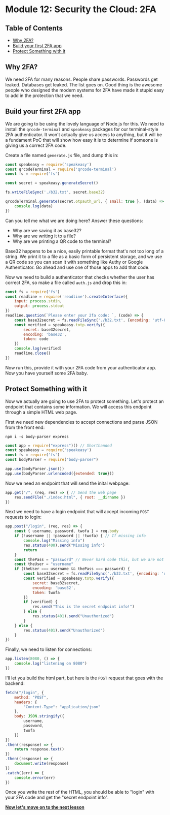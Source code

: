 # Module 12: Security the Cloud: 2FA <!-- omit in toc -->

## Table of Contents <!-- omit in toc -->

- [Why 2FA?](#why-2fa)
- [Build your first 2FA app](#build-your-first-2fa-app)
- [Protect Something with it](#protect-something-with-it)

## Why 2FA?

We need 2FA for many reasons. People share passwords. Passwords get leaked. Databases get leaked. The list goes on. Good thing is the awesome people who designed the modern systems for 2FA have made it stupid easy to add in the protection that we need.

## Build your first 2FA app

We are going to be using the lovely language of Node.js for this. We need to install the `qrcode-terminal` and `speakeasy` packages for our terminal-style 2FA authenticator. It won't actually give us access to anything, but it will be a fundament PoC that will show how easy it is to determine if someone is giving us a correct 2FA code.

Create a file named `generate.js` file, and dump this in:

```js
const speakeasy = require('speakeasy')
const qrcodeTerminal = require('qrcode-terminal')
const fs = require('fs')

const secret = speakeasy.generateSecret()

fs.writeFileSync('./b32.txt', secret.base32)

qrcodeTerminal.generate(secret.otpauth_url, { small: true }, (data) => {
    console.log(data)
})
```

Can you tell me what we are doing here? Answer these questions:
- Why are we saving it as base32?
- Why are we writing it to a file?
- Why are we printing a QR code to the terminal?

Base32 happens to be a nice, easily printable format that's not too long of a string. We print it to a file as a basic form of persistent storage, and we use a QR code so you can scan it with something like Authy or Google Authenticator. Go ahead and use one of those apps to add that code.

Now we need to build a authenticator that checks whether the user has correct 2FA, so make a file called `auth.js` and drop this in:

```js
const fs = require('fs')
const readline = require('readline').createInterface({
    input: process.stdin,
    output: process.stdout
})
readline.question(`Please enter your 2fa code: `, (code) => {
    const base32secret = fs.readFileSync('./b32.txt', {encoding: 'utf-8'})
    const verified = speakeasy.totp.verify({
        secret: base32secret,
        encoding: 'base32',
        token: code
    })
    console.log(verified)
    readline.close()
})
```

Now run this, provide it with your 2FA code from your authenticator app. Now you have yourself some 2FA baby.

## Protect Something with it

Now we actually are going to use 2FA to protect something. Let's protect an endpoint that contains some information. We will access this endpoint through a simple HTML web page.

First we need new dependencies to accept connections and parse JSON from the front end:

`npm i -s body-parser express`

```js
const app = require("express")() // Shorthanded
const speakeasy = require('speakeasy')
const fs = require('fs')
const bodyParser = require("body-parser")

app.use(bodyParser.json())
app.use(bodyParser.urlencoded({extended: true}))
```

Now we need an endpoint that will send the inital webpage:
```js
app.get("/", (req, res) => { // Send the web page
    res.sendFile("./index.html", { root: __dirname })
})
```

Next we need to have a login endpoint that will accept incoming `POST` requests to login:

```js
app.post("/login", (req, res) => {
    const { username, password, twofa } = req.body
    if (!username || !password || !twofa) { // If missing info
        console.log("Missing info")
        res.status(400).send("Missing info")
        return
    }
    const thePass = "password" // Never hard code this, but we are not showing password security here...
    const theUser = "username"
    if (theUser === username && thePass === password) {
        const base32secret = fs.readFileSync('./b32.txt', {encoding: 'utf-8'})
        const verified = speakeasy.totp.verify({
            secret: base32secret,
            encoding: 'base32',
            token: twofa
        })
        if (verified) {
            res.send("This is the secret endpoint info!")
        } else {
            res.status(401).send("Unauthorized")
        }
    } else {
        res.status(401).send("Unauthorized")
    }
})
```

Finally, we need to listen for connections:

```js
app.listen(8080, () => {
    console.log("listening on 8080")
})
```

I'll let you build the html part, but here is the `POST` request that goes with the backend:

```js
fetch("/login", {
    method: "POST",
    headers: {
        "Content-Type": "application/json"
    },
    body: JSON.stringify({
        username,
        password,
        twofa
    })
})
.then((response) => {
    return response.text()
})
.then((response) => {
    document.write(response)
})
.catch((err) => {
    console.error(err)
})
```

Once you write the rest of the HTML, you should be able to "login" with your 2FA code and get the "secret endpoint info".

**[Now let's move on to the next lesson]()**
